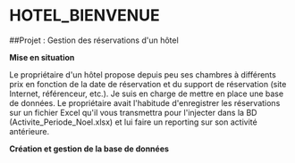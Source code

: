 # HOTEL_BIENVENUE

##Projet : Gestion des réservations d'un hôtel


__Mise en situation__

Le propriétaire d'un hôtel propose depuis peu ses chambres à différents prix en fonction de la date de réservation et du support de réservation (site Internet, référenceur, etc.).
Je suis en charge de mettre en place une base de données. Le propriétaire avait l'habitude d'enregistrer les réservations sur un fichier Excel qu'il vous transmettra pour l'injecter dans la BD (Activite_Periode_Noel.xlsx) et lui faire un reporting sur son activité antérieure.


__Création et gestion de la base de données__


